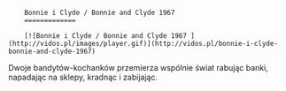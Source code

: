 
        Bonnie i Clyde / Bonnie and Clyde 1967 
        =============
        
        [![Bonnie i Clyde / Bonnie and Clyde 1967 ](http://vidos.pl/images/player.gif)](http://vidos.pl/bonnie-i-clyde-bonnie-and-clyde-1967)
        
        
 Dwoje bandytów-kochanków przemierza wspólnie świat rabując banki, napadając na sklepy, kradnąc i zabijając.
    